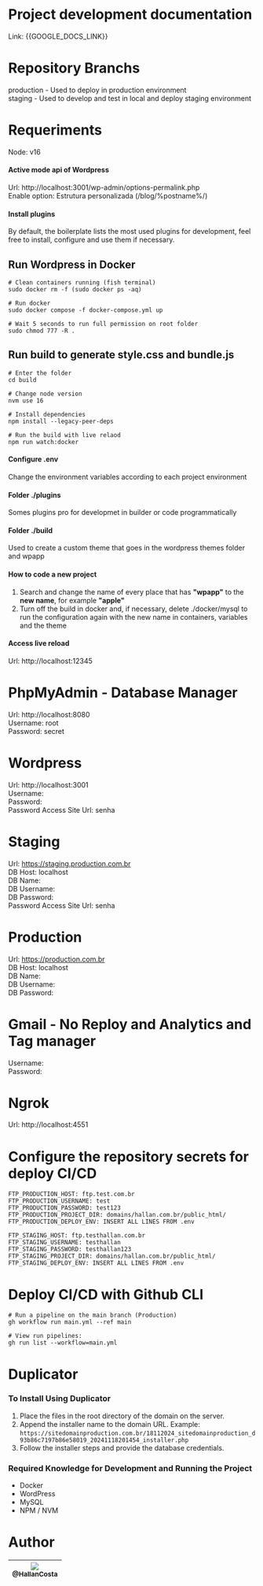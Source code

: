 # Project development documentation
Link: {{GOOGLE_DOCS_LINK}}

# Repository Branchs
production - Used to deploy in production environment<br>
staging - Used to develop and test in local and deploy staging environment

# Requeriments
Node: v16 <br>

#### Active mode api of Wordpress 
Url: http://localhost:3001/wp-admin/options-permalink.php <br>
Enable option: Estrutura personalizada (/blog/%postname%/) <br>

#### Install plugins 
By default, the boilerplate lists the most used plugins for development, feel free to install, configure and use them if necessary.

## Run Wordpress in Docker
```
# Clean containers running (fish terminal)
sudo docker rm -f (sudo docker ps -aq)

# Run docker
sudo docker compose -f docker-compose.yml up

# Wait 5 seconds to run full permission on root folder
sudo chmod 777 -R .
```

## Run build to generate style.css and bundle.js
```
# Enter the folder
cd build

# Change node version
nvm use 16

# Install dependencies
npm install --legacy-peer-deps

# Run the build with live relaod
npm run watch:docker
```

#### Configure .env
Change the environment variables according to each project environment

#### Folder ./plugins
Somes plugins pro for developmet in builder or code programmatically

#### Folder ./build
Used to create a custom theme that goes in the wordpress themes folder and wpapp 

#### How to code a new project
1. Search and change the name of every place that has <b>"wpapp"</b> to the <b>new name</b>, for example <b>"apple"</b>
2. Turn off the build in docker and, if necessary, delete ./docker/mysql to run the configuration again with the new name in containers, variables and the theme

#### Access live reload
Url: http://localhost:12345

# PhpMyAdmin - Database Manager
Url: http://localhost:8080 <br>
Username: root <br>
Password: secret

# Wordpress 
Url: http://localhost:3001 <br>
Username: <br> 
Password: <br> 
Password Access Site Url: senha

# Staging
Url: https://staging.production.com.br<br>
DB Host: localhost<br> 
DB Name: <br>
DB Username: <br> 
DB Password: <br> 
Password Access Site Url: senha

# Production
Url: https://production.com.br<br>
DB Host: localhost<br> 
DB Name: <br>
DB Username: <br> 
DB Password: <br>

# Gmail - No Reploy and Analytics and Tag manager
Username: <br>
Password: 

# Ngrok
Url: http://localhost:4551 <br>

# Configure the repository secrets for deploy CI/CD
```
FTP_PRODUCTION_HOST: ftp.test.com.br
FTP_PRODUCTION_USERNAME: test
FTP_PRODUCTION_PASSWORD: test123
FTP_PRODUCTION_PROJECT_DIR: domains/hallan.com.br/public_html/
FTP_PRODUCTION_DEPLOY_ENV: INSERT ALL LINES FROM .env

FTP_STAGING_HOST: ftp.testhallan.com.br
FTP_STAGING_USERNAME: testhallan
FTP_STAGING_PASSWORD: testhallan123
FTP_STAGING_PROJECT_DIR: domains/hallan.com.br/public_html/
FTP_STAGING_DEPLOY_ENV: INSERT ALL LINES FROM .env
```

# Deploy CI/CD with Github CLI
```
# Run a pipeline on the main branch (Production)
gh workflow run main.yml --ref main

# View run pipelines:
gh run list --workflow=main.yml
```

# Duplicator

### To Install Using Duplicator
1. Place the files in the root directory of the domain on the server.
2. Append the installer name to the domain URL. Example:  
   `https://sitedomainproduction.com.br/18112024_sitedomainproduction_d93b86c7197b86e58019_20241118201454_installer.php`
3. Follow the installer steps and provide the database credentials.

### Required Knowledge for Development and Running the Project
- Docker  
- WordPress  
- MySQL  
- NPM / NVM

# Author
| [<img src="https://avatars2.githubusercontent.com/u/60573155?s=115&v=3"><br><sub>@HallanCosta</sub>](https://github.com/HallanCosta) |
| :---: |